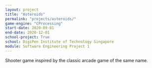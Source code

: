 ```yaml
---
layout: project
title: "Asteroids"
permalink: "projects/asteroids/"
game-engine: "CProcessing"
start-date: 2020-09-01
end-date: 2020-12-01
school-project: True
school: DigiPen Institute of Technology Singapore
module: Software Engineering Project 1
---
```


Shooter game inspired by the classic arcade game of the same name.